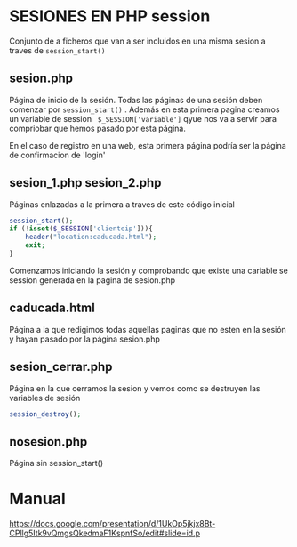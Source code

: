 # SESIONES EN PHP session

Conjunto de a ficheros que van a ser incluidos en una misma sesion a traves de ```session_start()```  	

## sesion.php

Página  de inicio de la sesión. Todas las páginas de una sesión deben comenzar por ```session_start()``` . Además en esta primera pagina creamos un variable de session ``` $_SESSION['variable']``` qyue nos va a servir para compriobar que hemos pasado por esta página. 

En el caso de registro en una web, esta primera página podría ser la página de confirmacion de 'login'

## sesion_1.php sesion_2.php 

Páginas enlazadas a la primera a traves de este código inicial

```php	
session_start();
if (!isset($_SESSION['clienteip'])){
	header("location:caducada.html");
	exit;
}
```

Comenzamos iniciando la sesión y comprobando que  existe una cariable se session generada en la pagina de sesion.php

## caducada.html 

Página a la que redigimos todas aquellas paginas que no esten en la sesión y hayan pasado por la página sesion.php 

## sesion_cerrar.php

Página en la que cerramos la sesion y vemos como se destruyen las variables de sesión 
```php
session_destroy();
```

## nosesion.php

Página sin session_start()

# Manual

https://docs.google.com/presentation/d/1UkOp5jkjx8Bt-CPllg5Itk9vQmgsQkedmaF1KspnfSo/edit#slide=id.p




